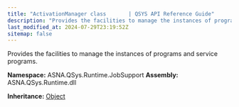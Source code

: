 ```yaml
---
title: "ActivationManager class       | QSYS API Reference Guide"
description: "Provides the facilities to manage the instances of programs and service programs. "
last_modified_at: 2024-07-29T23:19:52Z
sitemap: false
---
```


Provides the facilities to manage the instances of programs and service programs.

**Namespace:** ASNA.QSys.Runtime.JobSupport
**Assembly:** ASNA.QSys.Runtime.dll

**Inheritance:** [Object](https://docs.microsoft.com/en-us/dotnet/api/system.object)
<br>
<br>
